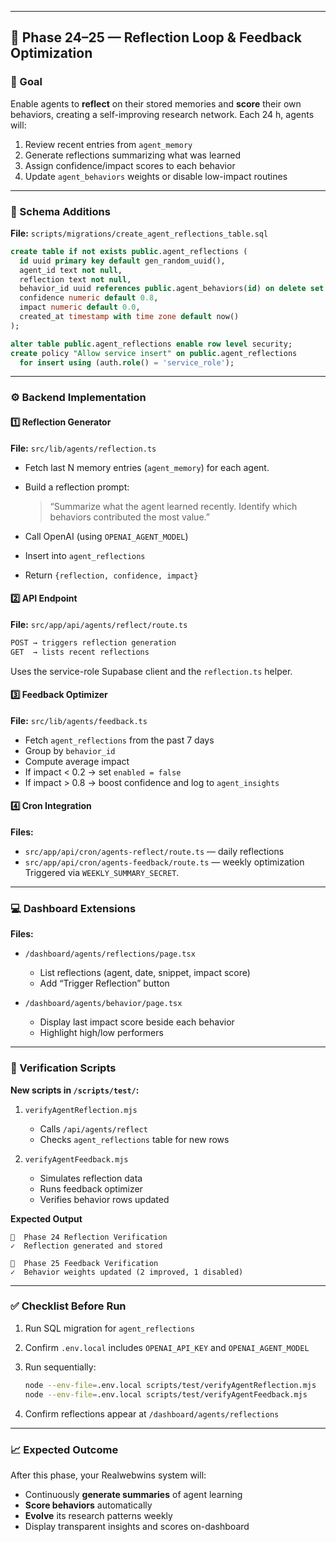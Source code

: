 
---

## 🧠 Phase 24–25 — Reflection Loop & Feedback Optimization

### 🎯 Goal

Enable agents to **reflect** on their stored memories and **score** their own behaviors, creating a self-improving research network.
Each 24 h, agents will:

1. Review recent entries from `agent_memory`
2. Generate reflections summarizing what was learned
3. Assign confidence/impact scores to each behavior
4. Update `agent_behaviors` weights or disable low-impact routines

---

### 🧩 Schema Additions

**File:** `scripts/migrations/create_agent_reflections_table.sql`

```sql
create table if not exists public.agent_reflections (
  id uuid primary key default gen_random_uuid(),
  agent_id text not null,
  reflection text not null,
  behavior_id uuid references public.agent_behaviors(id) on delete set null,
  confidence numeric default 0.8,
  impact numeric default 0.0,
  created_at timestamp with time zone default now()
);

alter table public.agent_reflections enable row level security;
create policy "Allow service insert" on public.agent_reflections
  for insert using (auth.role() = 'service_role');
```

---

### ⚙️ Backend Implementation

#### 1️⃣  Reflection Generator

**File:** `src/lib/agents/reflection.ts`

* Fetch last N memory entries (`agent_memory`) for each agent.
* Build a reflection prompt:

  > “Summarize what the agent learned recently. Identify which behaviors contributed the most value.”
* Call OpenAI (using `OPENAI_AGENT_MODEL`)
* Insert into `agent_reflections`
* Return `{reflection, confidence, impact}`

#### 2️⃣  API Endpoint

**File:** `src/app/api/agents/reflect/route.ts`

```ts
POST → triggers reflection generation
GET  → lists recent reflections
```

Uses the service-role Supabase client and the `reflection.ts` helper.

#### 3️⃣  Feedback Optimizer

**File:** `src/lib/agents/feedback.ts`

* Fetch `agent_reflections` from the past 7 days
* Group by `behavior_id`
* Compute average impact
* If impact < 0.2 → set `enabled = false`
* If impact > 0.8 → boost confidence and log to `agent_insights`

#### 4️⃣  Cron Integration

**Files:**

* `src/app/api/cron/agents-reflect/route.ts` — daily reflections
* `src/app/api/cron/agents-feedback/route.ts` — weekly optimization
  Triggered via `WEEKLY_SUMMARY_SECRET`.

---

### 💻 Dashboard Extensions

**Files:**

* `/dashboard/agents/reflections/page.tsx`

  * List reflections (agent, date, snippet, impact score)
  * Add “Trigger Reflection” button
* `/dashboard/agents/behavior/page.tsx`

  * Display last impact score beside each behavior
  * Highlight high/low performers

---

### 🧪 Verification Scripts

**New scripts in `/scripts/test/`:**

1. `verifyAgentReflection.mjs`

   * Calls `/api/agents/reflect`
   * Checks `agent_reflections` table for new rows

2. `verifyAgentFeedback.mjs`

   * Simulates reflection data
   * Runs feedback optimizer
   * Verifies behavior rows updated

**Expected Output**

```
🤖  Phase 24 Reflection Verification
✓  Reflection generated and stored

🤖  Phase 25 Feedback Verification
✓  Behavior weights updated (2 improved, 1 disabled)
```

---

### ✅ Checklist Before Run

1. Run SQL migration for `agent_reflections`
2. Confirm `.env.local` includes `OPENAI_API_KEY` and `OPENAI_AGENT_MODEL`
3. Run sequentially:

   ```bash
   node --env-file=.env.local scripts/test/verifyAgentReflection.mjs
   node --env-file=.env.local scripts/test/verifyAgentFeedback.mjs
   ```
4. Confirm reflections appear at `/dashboard/agents/reflections`

---

### 📈 Expected Outcome

After this phase, your Realwebwins system will:

* Continuously **generate summaries** of agent learning
* **Score behaviors** automatically
* **Evolve** its research patterns weekly
* Display transparent insights and scores on-dashboard
